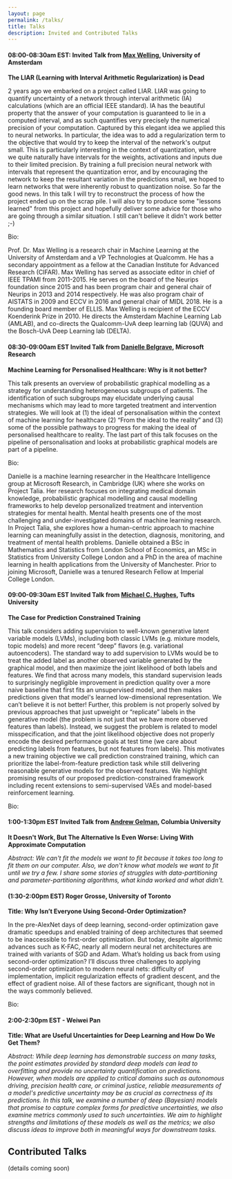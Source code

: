 ```yaml
---
layout: page
permalink: /talks/
title: Talks
description: Invited and Contributed Talks
---
```


#### 08:00-08:30am EST: Invited Talk from [Max Welling](https://staff.fnwi.uva.nl/m.welling/), University of Amsterdam

**The LIAR (Learning with Interval Arithmetic Regularization) is Dead**

2 years ago we embarked on a project called LIAR. LIAR was going to quantify uncertainty of a network through interval arithmetic (IA) calculations (which are an official IEEE standard).  IA has the beautiful property that the answer of your computation is guaranteed to lie in a computed interval, and as such quantifies very precisely the numerical precision of your computation.  Captured by this elegant idea we applied this to neural networks. In particular, the idea was to add a regularization term to the objective that would try to keep the interval of the network's output small. This is particularly interesting in the context of quantization, where we quite naturally have intervals for the weights, activations and inputs due to their limited precision. By training a full precision neural network with intervals that represent the quantization error, and by encouraging the network to keep the resultant variation in the predictions small, we hoped to learn networks that were inherently robust to quantization noise. So far the good news. In this talk I will try to reconstruct the process of how the project ended up on the scrap pile. I will also try to produce some "lessons learned" from this project and hopefully deliver some advice for those who are going through a similar situation. I still can't believe it didn't work better ;-)

Bio:

Prof. Dr. Max Welling is a research chair in Machine Learning at the University of Amsterdam and a VP Technologies at Qualcomm. He has a secondary appointment as a fellow at the Canadian Institute for Advanced Research (CIFAR). Max Welling has served as associate editor in chief of IEEE TPAMI from 2011-2015. He serves on the board of the Neurips foundation since 2015 and has been program chair and general chair of Neurips in 2013 and 2014 respectively. He was also program chair of AISTATS in 2009 and ECCV in 2016 and general chair of MIDL 2018. He is a founding board member of ELLIS. Max Welling is recipient of the ECCV Koenderink Prize in 2010. He directs the Amsterdam Machine Learning Lab (AMLAB), and co-directs the Qualcomm-UvA deep learning lab (QUVA) and the Bosch-UvA Deep Learning lab (DELTA).

#### 08:30-09:00am EST Invited Talk from [Danielle Belgrave](https://www.microsoft.com/en-us/research/people/dabelgra/), Microsoft Research

**Machine Learning for Personalised Healthcare: Why is it not better?**

This talk presents an overview of probabilistic graphical modelling as a strategy for understanding heterogeneous subgroups of patients. The identification of such subgroups may elucidate underlying causal mechanisms which may lead to more targeted treatment and intervention strategies. We will look at (1) the ideal of personalisation within the context of machine learning for healthcare (2) “From the ideal to the reality” and (3) some of the possible pathways to progress for making the ideal of personalised healthcare to reality. The last part of this talk focuses on the pipeline of personalisation and looks at probabilistic graphical models are part of a pipeline.

Bio:

Danielle is a machine learning researcher in the Healthcare Intelligence group at Microsoft Research, in Cambridge (UK) where she works on Project Talia.  Her research focuses on integrating medical domain knowledge, probabilistic graphical modelling and causal modelling frameworks to help develop personalized treatment and intervention strategies for mental health. Mental health presents one of the most challenging and under-investigated domains of machine learning research. In Project Talia, she explores how a human-centric approach to machine learning can meaningfully assist in the detection, diagnosis, monitoring, and treatment of mental health problems. Danielle obtained a BSc in Mathematics and Statistics from London School of Economics, an MSc in Statistics from University College London and a PhD in the area of machine learning in health applications from the University of Manchester. Prior to joining Microsoft, Danielle was a tenured Research Fellow at Imperial College London.

#### 09:00-09:30am EST Invited Talk from [Michael C. Hughes](https://www.michaelchughes.com/), Tufts University

**The Case for Prediction Constrained Training**

This talk considers adding supervision to well-known generative latent variable models (LVMs), including both classic LVMs (e.g. mixture models, topic models) and more recent “deep” flavors (e.g. variational autoencoders). The standard way to add supervision to LVMs would be to treat the added label as another observed variable generated by the graphical model, and then maximize the joint likelihood of both labels and features. We find that across many models, this standard supervision leads to surprisingly negligible improvement in prediction quality over a more naive baseline that first fits an unsupervised model, and then makes predictions given that model's learned low-dimensional representation. We can’t believe it is not better! Further, this problem is not properly solved by previous approaches that just upweight or “replicate” labels in the generative model (the problem is not just that we have more observed features than labels). Instead, we suggest the problem is related to model misspecification, and that the joint likelihood objective does not properly encode the desired performance goals at test time (we care about predicting labels from features, but not features from labels). This motivates a new training objective we call prediction constrained training, which can prioritize the label-from-feature prediction task while still delivering reasonable generative models for the observed features. We highlight promising results of our proposed prediction-constrained framework including recent extensions to semi-supervised VAEs and model-based reinforcement learning.

Bio:


#### 1:00-1:30pm EST Invited Talk from [Andrew Gelman](http://www.stat.columbia.edu/~gelman/), Columbia University

**It Doesn't Work, But The Alternative Is Even Worse:  Living With Approximate Computation**

*Abstract: We can't fit the models we want to fit because it takes too long to fit them on our computer.  Also, we don't know what models we want to fit until we try a few.  I share some stories of struggles with data-partitioning and parameter-partitioning algorithms, what kinda worked and what didn't.*


#### (1:30-2:00pm EST) Roger Grosse, University of Toronto

**Title: Why Isn’t Everyone Using Second-Order Optimization?**

In the pre-AlexNet days of deep learning, second-order optimization gave dramatic speedups and enabled training of deep architectures that seemed to be inaccessible to first-order optimization. But today, despite algorithmic advances such as K-FAC, nearly all modern neural net architectures are trained with variants of SGD and Adam. What’s holding us back from using second-order optimization?  I’ll discuss three challenges to applying second-order optimization to modern neural nets: difficulty of implementation, implicit regularization effects of gradient descent, and the effect of gradient noise. All of these factors are significant, though not in the ways commonly believed.

Bio:



#### 2:00-2:30pm EST - Weiwei Pan

**Title: What are Useful Uncertainties for Deep Learning and How Do We Get Them?**

*Abstract: While deep learning has demonstrable success on many tasks, the point estimates provided by standard deep models can lead to overfitting and provide no uncertainty quantification on predictions.  However, when models are applied to critical domains such as autonomous driving, precision health care, or criminal justice, reliable measurements of a model's predictive uncertainty may be as crucial as correctness of its predictions. In this talk, we examine a number of deep (Bayesian) models that promise to capture complex forms for predictive uncertainties, we also examine metrics commonly used to such uncertainties. We aim to highlight strengths and limitations of these models as well as the metrics; we also discuss ideas to improve both in meaningful ways for downstream tasks.*


## Contributed Talks

(details coming soon)
